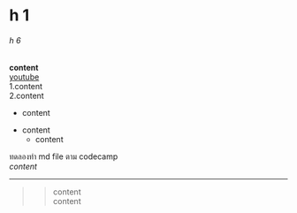 #  h 1  
###### h 6  
**content**  
[youtube](url)   
1.content  
2.content
+ content
- content
    * content

ทดลองทำ md file ตาม codecamp  
*content*
***
>> content  
  content